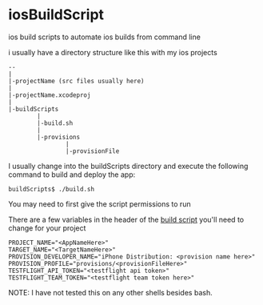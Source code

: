 iosBuildScript
==============

ios build scripts to automate ios builds from command line

i usually have a directory structure like this with my ios projects


	--
	|
	|-projectName (src files usually here)
 	|
 	|-projectName.xcodeproj
 	|
 	|-buildScripts
         	|
         	|-build.sh
         	|
         	|-provisions
                 	|
                 	|-provisionFile
 				
 				


I usually change into the buildScripts directory and execute the following command to build and deploy the app:

	buildScripts$ ./build.sh
	
You may need to first give the script permissions to run


There are a few variables in the header of the [build script](https://github.com/bluwave/iosBuildScript/blob/master/buildScripts/build.sh "build script")  you'll need to change for your project

	PROJECT_NAME="<AppNameHere>"
	TARGET_NAME="<TargetNameHere>"
	PROVISION_DEVELOPER_NAME="iPhone Distribution: <provision name here>"
	PROVISION_PROFILE="provisions/<provisionFileHere>"
	TESTFLIGHT_API_TOKEN="<testflight api token>"
	TESTFLIGHT_TEAM_TOKEN="<testflight team token here>"
	
	
NOTE: I have not tested this on any other shells besides bash.
	
